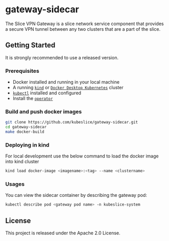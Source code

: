 # gateway-sidecar

The Slice VPN Gateway is a slice network service component that provides a secure VPN tunnel between any two clusters that are a part of the slice. 

## Getting Started

It is strongly recommended to use a released version.

### Prerequisites

* Docker installed and running in your local machine
* A running [`kind`](https://kind.sigs.k8s.io/) or [`Docker Desktop Kubernetes`](https://docs.docker.com/desktop/kubernetes/)
  cluster 
* [`kubectl`](https://kubernetes.io/docs/tasks/tools/) installed and configured
* Install the [`operator`](https://github.com/kubeslice/operator)

### Build and push docker images

```bash
git clone https://github.com/kubeslice/gateway-sidecar.git
cd gateway-sidecar
make docker-build
```

### Deploying in kind
For local development use the below command to load the docker image into kind cluster

```bash
kind load docker-image <imagename>:<tag> --name <clustername>
```

### Usages
You can view the sidecar container by describing the gateway pod: 

```bash
kubectl describe pod <gateway pod name> -n kubeslice-system
```

## License
This project is released under the Apache 2.0 License.
